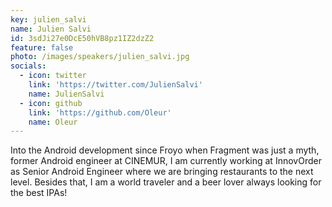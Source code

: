 ```yaml
---
key: julien_salvi
name: Julien Salvi
id: 3sdJi27e0DcE50hVB8pz1IZ2dzZ2
feature: false
photo: /images/speakers/julien_salvi.jpg
socials:
  - icon: twitter
    link: 'https://twitter.com/JulienSalvi'
    name: JulienSalvi
  - icon: github
    link: 'https://github.com/Oleur'
    name: Oleur
---
```

Into the Android development since Froyo when Fragment was just a myth, former Android engineer at CINEMUR, I am currently working at InnovOrder as Senior Android Engineer where we are bringing restaurants to the next level.
Besides that, I am a world traveler and a beer lover always looking for the best IPAs!